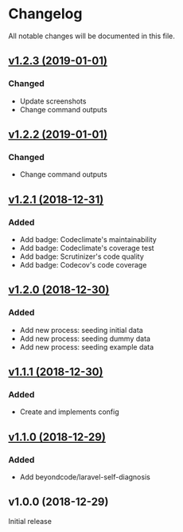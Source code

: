 # Changelog

All notable changes will be documented in this file.

## [v1.2.3 (2019-01-01)](https://github.com/bukankalengkaleng/laravel-rebuild/compare/v1.2.2...v1.2.3)

### Changed

- Update screenshots
- Change command outputs

## [v1.2.2 (2019-01-01)](https://github.com/bukankalengkaleng/laravel-rebuild/compare/v1.2.1...v1.2.2)

### Changed

- Change command outputs

## [v1.2.1 (2018-12-31)](https://github.com/bukankalengkaleng/laravel-rebuild/compare/v1.2.0...v1.2.1)

### Added

- Add badge: Codeclimate's maintainability
- Add badge: Codeclimate's coverage test
- Add badge: Scrutinizer's code quality
- Add badge: Codecov's code coverage

## [v1.2.0 (2018-12-30)](https://github.com/bukankalengkaleng/laravel-rebuild/compare/v1.1.1...v1.2.0)

### Added

- Add new process: seeding initial data
- Add new process: seeding dummy data
- Add new process: seeding example data

## [v1.1.1 (2018-12-30)](https://github.com/bukankalengkaleng/laravel-rebuild/compare/v1.1.0...v1.1.1)

### Added

- Create and implements config

## [v1.1.0 (2018-12-29)](https://github.com/bukankalengkaleng/laravel-rebuild/compare/v1.0.0...v1.1.0)

### Added

- Add beyondcode/laravel-self-diagnosis

## v1.0.0 (2018-12-29)

Initial release
